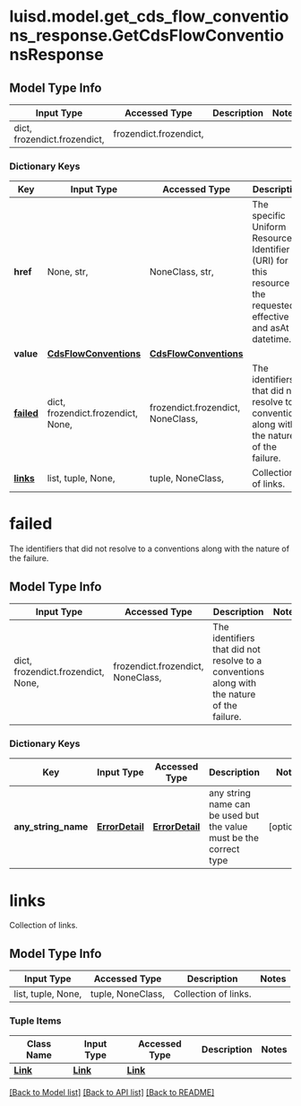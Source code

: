 # luisd.model.get_cds_flow_conventions_response.GetCdsFlowConventionsResponse

## Model Type Info
Input Type | Accessed Type | Description | Notes
------------ | ------------- | ------------- | -------------
dict, frozendict.frozendict,  | frozendict.frozendict,  |  | 

### Dictionary Keys
Key | Input Type | Accessed Type | Description | Notes
------------ | ------------- | ------------- | ------------- | -------------
**href** | None, str,  | NoneClass, str,  | The specific Uniform Resource Identifier (URI) for this resource at the requested effective and asAt datetime. | [optional] 
**value** | [**CdsFlowConventions**](CdsFlowConventions.md) | [**CdsFlowConventions**](CdsFlowConventions.md) |  | [optional] 
**[failed](#failed)** | dict, frozendict.frozendict, None,  | frozendict.frozendict, NoneClass,  | The identifiers that did not resolve to a conventions along with the nature of the failure. | [optional] 
**[links](#links)** | list, tuple, None,  | tuple, NoneClass,  | Collection of links. | [optional] 

# failed

The identifiers that did not resolve to a conventions along with the nature of the failure.

## Model Type Info
Input Type | Accessed Type | Description | Notes
------------ | ------------- | ------------- | -------------
dict, frozendict.frozendict, None,  | frozendict.frozendict, NoneClass,  | The identifiers that did not resolve to a conventions along with the nature of the failure. | 

### Dictionary Keys
Key | Input Type | Accessed Type | Description | Notes
------------ | ------------- | ------------- | ------------- | -------------
**any_string_name** | [**ErrorDetail**](ErrorDetail.md) | [**ErrorDetail**](ErrorDetail.md) | any string name can be used but the value must be the correct type | [optional] 

# links

Collection of links.

## Model Type Info
Input Type | Accessed Type | Description | Notes
------------ | ------------- | ------------- | -------------
list, tuple, None,  | tuple, NoneClass,  | Collection of links. | 

### Tuple Items
Class Name | Input Type | Accessed Type | Description | Notes
------------- | ------------- | ------------- | ------------- | -------------
[**Link**](Link.md) | [**Link**](Link.md) | [**Link**](Link.md) |  | 

[[Back to Model list]](../../README.md#documentation-for-models) [[Back to API list]](../../README.md#documentation-for-api-endpoints) [[Back to README]](../../README.md)

